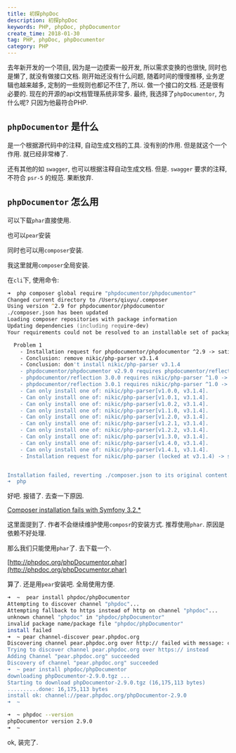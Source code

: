 ```yaml
---
title: 初探phpDoc
description: 初探phpDoc
keywords: PHP, phpDoc, phpDocumentor
create_time: 2018-01-30
tag: PHP, phpDoc, phpDocumentor
category: PHP
---
```


去年新开发的一个项目, 因为是一边摸索一般开发, 所以需求变换的也很快, 同时也是懒了, 就没有做接口文档.
刚开始还没有什么问题, 随着时间的慢慢推移, 业务逻辑也越来越多, 定制的一些规则也都记不住了, 所以. 做一个接口的文档. 还是很有必要的.
现在的开源的api文档管理系统非常多. 最终, 我选择了`phpDocumentor`, 为什么呢? 只因为他最符合PHP.

## `phpDocumentor` 是什么

是一个根据源代码中的注释, 自动生成文档的工具. 没有别的作用. 但是就这个一个作用. 就已经非常棒了.

还有其他的如 `swagger`, 也可以根据注释自动生成文档. 但是. `swagger` 要求的注释, 不符合 `psr-5` 的规范. 果断放弃.

## `phpDocumentor` 怎么用

可以下载`phar`直接使用.

也可以`pear`安装

同时也可以用`composer`安装.

我这里就用`composer`全局安装.

在`cli`下, 使用命令:

```zsh
➜  php composer global require "phpdocumentor/phpdocumentor"
Changed current directory to /Users/qiuyu/.composer
Using version ^2.9 for phpdocumentor/phpdocumentor
./composer.json has been updated
Loading composer repositories with package information
Updating dependencies (including require-dev)
Your requirements could not be resolved to an installable set of packages.

  Problem 1
    - Installation request for phpdocumentor/phpdocumentor ^2.9 -> satisfiable by phpdocumentor/phpdocumentor[v2.9.0].
    - Conclusion: remove nikic/php-parser v3.1.4
    - Conclusion: don't install nikic/php-parser v3.1.4
    - phpdocumentor/phpdocumentor v2.9.0 requires phpdocumentor/reflection ^3.0 -> satisfiable by phpdocumentor/reflection[3.0.0, 3.0.1].
    - phpdocumentor/reflection 3.0.0 requires nikic/php-parser ^1.0 -> satisfiable by nikic/php-parser[v1.0.0, v1.0.1, v1.0.2, v1.1.0, v1.2.0, v1.2.1, v1.2.2, v1.3.0, v1.4.0, v1.4.1].
    - phpdocumentor/reflection 3.0.1 requires nikic/php-parser ^1.0 -> satisfiable by nikic/php-parser[v1.0.0, v1.0.1, v1.0.2, v1.1.0, v1.2.0, v1.2.1, v1.2.2, v1.3.0, v1.4.0, v1.4.1].
    - Can only install one of: nikic/php-parser[v1.0.0, v3.1.4].
    - Can only install one of: nikic/php-parser[v1.0.1, v3.1.4].
    - Can only install one of: nikic/php-parser[v1.0.2, v3.1.4].
    - Can only install one of: nikic/php-parser[v1.1.0, v3.1.4].
    - Can only install one of: nikic/php-parser[v1.2.0, v3.1.4].
    - Can only install one of: nikic/php-parser[v1.2.1, v3.1.4].
    - Can only install one of: nikic/php-parser[v1.2.2, v3.1.4].
    - Can only install one of: nikic/php-parser[v1.3.0, v3.1.4].
    - Can only install one of: nikic/php-parser[v1.4.0, v3.1.4].
    - Can only install one of: nikic/php-parser[v1.4.1, v3.1.4].
    - Installation request for nikic/php-parser (locked at v3.1.4) -> satisfiable by nikic/php-parser[v3.1.4].


Installation failed, reverting ./composer.json to its original content.
➜  php
```

好吧. 报错了. 去查一下原因. 

[Composer installation fails with Symfony 3.2.*](https://github.com/phpDocumentor/phpDocumentor2/issues/1818)

这里面提到了. 作者不会继续维护使用`composr`的安装方式. 推荐使用`phar`. 原因是依赖不好处理.

那么我们只能使用`phar`了. 去下载一个.

[http://phpdoc.org/phpDocumentor.phar](http://phpdoc.org/phpDocumentor.phar)

算了. 还是用`pear`安装吧. 全局使用方便.

```zsh
➜  ~  pear install phpdoc/phpDocumentor
Attempting to discover channel "phpdoc"...
Attempting fallback to https instead of http on channel "phpdoc"...
unknown channel "phpdoc" in "phpdoc/phpDocumentor"
invalid package name/package file "phpdoc/phpDocumentor"
install failed
➜  ~ pear channel-discover pear.phpdoc.org
Discovering channel pear.phpdoc.org over http:// failed with message: channel-add: Cannot open "http://pear.phpdoc.org/channel.xml" (Connection to `pear.phpdoc.org:80' failed: php_network_getaddresses: getaddrinfo failed: nodename nor servname provided, or not known)
Trying to discover channel pear.phpdoc.org over https:// instead
Adding Channel "pear.phpdoc.org" succeeded
Discovery of channel "pear.phpdoc.org" succeeded
➜  ~ pear install phpdoc/phpDocumentor
downloading phpDocumentor-2.9.0.tgz ...
Starting to download phpDocumentor-2.9.0.tgz (16,175,113 bytes)
..........done: 16,175,113 bytes
install ok: channel://pear.phpdoc.org/phpDocumentor-2.9.0
➜  ~
```

```zsh
➜  ~ phpdoc --version
phpDocumentor version 2.9.0
➜  ~
```

ok, 装完了.



